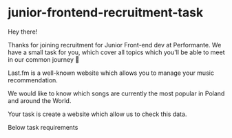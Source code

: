 # junior-frontend-recruitment-task

Hey there!

Thanks for joining recruitment for Junior Front-end dev at Performante.
We have a small task for you, which cover all topics which you'll be able to meet in our common journey 🚀

Last.fm is a well-known website which allows you to manage your music recommendation.

We would like to know which songs are currently the most popular in Poland and around the World.

Your task is create a website which allow us to check this data.

Below task requirements
